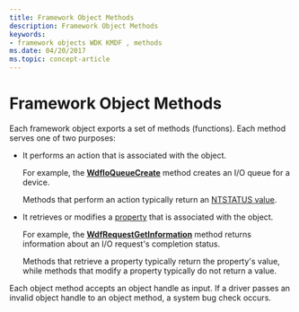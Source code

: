 ```yaml
---
title: Framework Object Methods
description: Framework Object Methods
keywords:
- framework objects WDK KMDF , methods
ms.date: 04/20/2017
ms.topic: concept-article
---
```


# Framework Object Methods





Each framework object exports a set of methods (functions). Each method serves one of two purposes:

-   It performs an action that is associated with the object.

    For example, the [**WdfIoQueueCreate**](/windows-hardware/drivers/ddi/wdfio/nf-wdfio-wdfioqueuecreate) method creates an I/O queue for a device.

    Methods that perform an action typically return an [NTSTATUS value](../kernel/using-ntstatus-values.md).

-   It retrieves or modifies a [property](framework-object-properties.md) that is associated with the object.

    For example, the [**WdfRequestGetInformation**](/windows-hardware/drivers/ddi/wdfrequest/nf-wdfrequest-wdfrequestgetinformation) method returns information about an I/O request's completion status.

    Methods that retrieve a property typically return the property's value, while methods that modify a property typically do not return a value.

Each object method accepts an object handle as input. If a driver passes an invalid object handle to an object method, a system bug check occurs.

